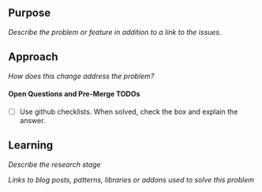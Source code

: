 ## Purpose
_Describe the problem or feature in addition to a link to the issues._
## Approach
_How does this change address the problem?_

#### Open Questions and Pre-Merge TODOs
- [ ] Use github checklists. When solved, check the box and explain the answer.

## Learning
_Describe the research stage_

_Links to blog posts, patterns, libraries or addons used to solve this problem_
